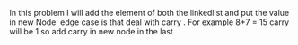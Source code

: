 In this problem I will add the element of both the linkedlist and put the value in new Node
​
edge case is that deal with carry . For example  8+7 = 15 carry will be 1 so add carry in new node in the last
​